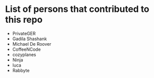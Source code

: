 # List of persons that contributed to this repo
* PrivateGER
* Gadila Shashank
* Michael De Roover
* CoffeeNCode
* cozyplanes
* Ninja
* luca
* Rabbyte
